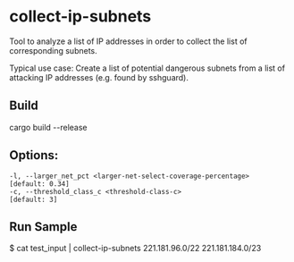 # collect-ip-subnets
Tool to analyze a list of IP addresses in order to collect the list of corresponding subnets.

Typical use case: Create a list of potential dangerous subnets from a list of attacking IP addresses (e.g. found by sshguard). 

Build
---
cargo build --release

Options:
---
    -l, --larger_net_pct <larger-net-select-coverage-percentage>     [default: 0.34]
    -c, --threshold_class_c <threshold-class-c>                      [default: 3]

Run Sample
---
$ cat test_input | collect-ip-subnets
221.181.96.0/22
221.181.184.0/23
